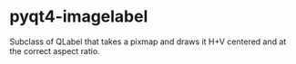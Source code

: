 # pyqt4-imagelabel
Subclass of QLabel that takes a pixmap and draws it H+V centered and at the correct aspect ratio.
